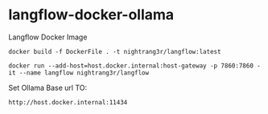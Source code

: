 # langflow-docker-ollama
Langflow Docker Image


```docker build -f DockerFile . -t nightrang3r/langflow:latest```

```docker run --add-host=host.docker.internal:host-gateway -p 7860:7860 -it --name langflow nightrang3r/langflow```


Set Ollama Base url TO:

```http://host.docker.internal:11434```
